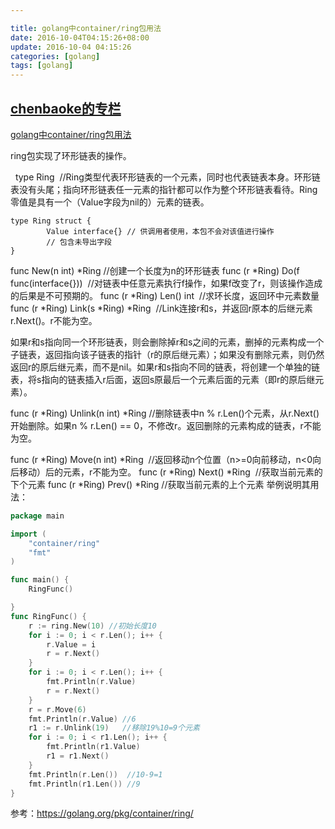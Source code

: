 ```yaml
---

title: golang中container/ring包用法
date: 2016-10-04T04:15:26+08:00
update: 2016-10-04 04:15:26
categories: [golang]
tags: [golang]
---
```

[chenbaoke的专栏](http://blog.csdn.net/chenbaoke)
-------------------------------------------------
[golang中container/ring包用法](/chenbaoke/article/details/42782297)

ring包实现了环形链表的操作。

 
type Ring  //Ring类型代表环形链表的一个元素，同时也代表链表本身。环形链表没有头尾；指向环形链表任一元素的指针都可以作为整个环形链表看待。Ring零值是具有一个（Value字段为nil的）元素的链表。

    type Ring struct {
            Value interface{} // 供调用者使用，本包不会对该值进行操作
            // 包含未导出字段
    }

func New(n int) \*Ring //创建一个长度为n的环形链表
func (r \*Ring) Do(f func(interface{}))  //对链表中任意元素执行f操作，如果f改变了r，则该操作造成的后果是不可预期的。
func (r \*Ring) Len() int  //求环长度，返回环中元素数量
func (r \*Ring) Link(s \*Ring) \*Ring  //Link连接r和s，并返回r原本的后继元素r.Next()。r不能为空。

如果r和s指向同一个环形链表，则会删除掉r和s之间的元素，删掉的元素构成一个子链表，返回指向该子链表的指针（r的原后继元素）；如果没有删除元素，则仍然返回r的原后继元素，而不是nil。如果r和s指向不同的链表，将创建一个单独的链表，将s指向的链表插入r后面，返回s原最后一个元素后面的元素（即r的原后继元素）。

func (r \*Ring) Unlink(n int) \*Ring //删除链表中n % r.Len()个元素，从r.Next()开始删除。如果n % r.Len() == 0，不修改r。返回删除的元素构成的链表，r不能为空。

func (r \*Ring) Move(n int) \*Ring  //返回移动n个位置（n&gt;=0向前移动，n&lt;0向后移动）后的元素，r不能为空。
func (r \*Ring) Next() \*Ring  //获取当前元素的下个元素
func (r \*Ring) Prev() \*Ring //获取当前元素的上个元素
举例说明其用法：

``` go
package main

import (
    "container/ring"
    "fmt"
)

func main() {
    RingFunc()

}
func RingFunc() {
    r := ring.New(10) //初始长度10
    for i := 0; i < r.Len(); i++ {
        r.Value = i
        r = r.Next()
    }
    for i := 0; i < r.Len(); i++ {
        fmt.Println(r.Value)
        r = r.Next()
    }
    r = r.Move(6)
    fmt.Println(r.Value) //6
    r1 := r.Unlink(19)   //移除19%10=9个元素
    for i := 0; i < r1.Len(); i++ {
        fmt.Println(r1.Value)
        r1 = r1.Next()
    }
    fmt.Println(r.Len())  //10-9=1
    fmt.Println(r1.Len()) //9
}
```

参考：<https://golang.org/pkg/container/ring/>
